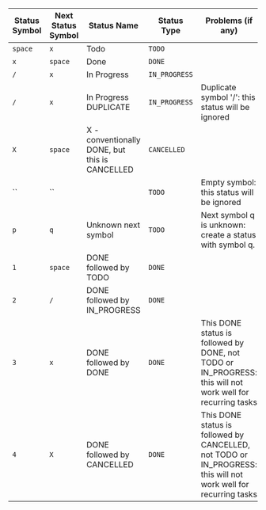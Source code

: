 | Status Symbol | Next Status Symbol | Status Name | Status Type | Problems (if any) |
| ----- | ----- | ----- | ----- | ----- |
| `space` | `x` | Todo | `TODO` |  |
| `x` | `space` | Done | `DONE` |  |
| `/` | `x` | In Progress | `IN_PROGRESS` |  |
| `/` | `x` | In Progress DUPLICATE | `IN_PROGRESS` | Duplicate symbol '/': this status will be ignored |
| `X` | `space` | X - conventionally DONE, but this is CANCELLED | `CANCELLED` |  |
| `` | `` |  | `TODO` | Empty symbol: this status will be ignored |
| `p` | `q` | Unknown next symbol | `TODO` | Next symbol q is unknown: create a status with symbol q. |
| `1` | `space` | DONE followed by TODO | `DONE` |  |
| `2` | `/` | DONE followed by IN_PROGRESS | `DONE` |  |
| `3` | `x` | DONE followed by DONE | `DONE` | This DONE status is followed by DONE, not TODO or IN_PROGRESS: this will not work well for recurring tasks |
| `4` | `X` | DONE followed by CANCELLED | `DONE` | This DONE status is followed by CANCELLED, not TODO or IN_PROGRESS: this will not work well for recurring tasks |
